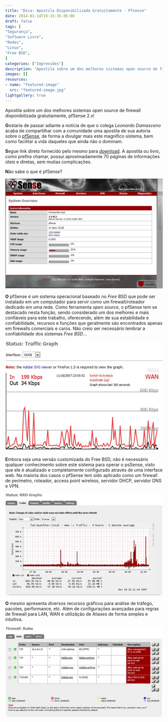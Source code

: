 ```yaml
---
title: "Dica: Apostila Disponibilizada Gratuitamente - Pfsense"
date: 2014-01-14T19:15:35-05:00
draft: false
tags: [
"Segurança",
"Software Livre",
"Redes",
"Linux",
"Free BSD",
]
categories: ["Impressões"]
description: "Apostila sobre um dos melhores sistemas open source de firewall disponibilizada gratuitamente, pfSense 2.x!"
images: []
resources:
- name: "featured-image"
  src: "featured-image.jpg"
lightgallery: true
---
```


Apostila sobre um dos melhores sistemas open source de firewall disponibilizada gratuitamente, pfSense 2.x!

<!--more-->

**G**ostaria de passar adiante a notícia de que o colega *Leonardo Damasceno* acaba de compartilhar com a comunidade uma apostila de sua autoria sobre o [pfSense](https://www.pfsense.org), de forma a divulgar mais este magnífico sistema, bem como facilitar a vida daqueles que ainda não o dominam.

**S**egue link direto fornecido pelo mesmo para [download](https://www.marcelocavalcante.net/repositorio/pfsense-leonardodamasceno.pdf). A apostila ou livro, como prefira chamar, possui aproximadamente 70 páginas de informações úteis e diretas, sem muitas complicações.

**N**ão sabe o que é pfSense?

![pfSense](pfsense1.jpg)

**O** pfSense é um sistema operacional baseado no *Free BSD* que pode ser instalado em um computador para servir como um firewall/roteador dedicado em uma rede. Como ferramenta *open source*, o pfSense tem se destacado nesta função, sendo considerado um dos melhores e mais confiáveis para este trabalho, oferecendo, além de sua estabilidade e confiabilidade, recursos e funções que geralmente são encontrados apenas em firewalls comerciais e caros. Não creio ser necessário lembrar a confiabilidade dos sistemas *Free BSD*...

![pfSense](pfsense2.jpg)

**E**mbora seja uma versão customizada do Free BSD, não é necessário qualquer conhecimento sobre este sistema para operar o psSense, visto que ele é atualizado e completamente configurado através de uma interface web. Na maioria dos casos o pfSense tem sido aplicado como um firewall de perímetro, roteador, access point wireless, servidor DHCP, servidor DNS e VPN.

![pfSense](pfsense3.jpg)

**O** mesmo apresenta diversos recursos gráficos para análise de tráfego, pacotes, performance, etc. Além de configurações avançadas para regras de firewall para LAN, WAN e utilizãção de Aliases de forma simples e intuitiva.

![pfSense](pfsense4.jpg)
